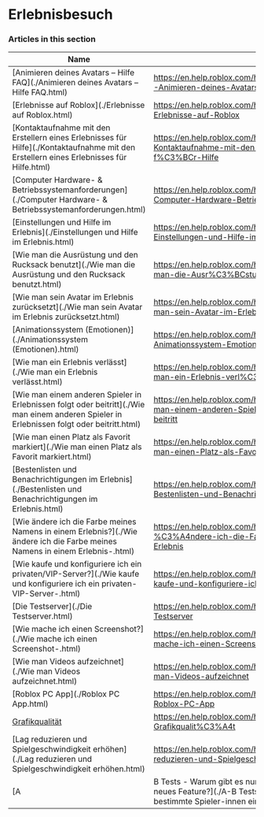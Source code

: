 # Erlebnisbesuch  
### Articles in this section
Name|URL
-|-
[Animieren deines Avatars – Hilfe FAQ](./Animieren deines Avatars – Hilfe FAQ.html) |https://en.help.roblox.com/hc/de/articles/17877687557396-Animieren-deines-Avatars-Hilfe-FAQ
[Erlebnisse auf Roblox](./Erlebnisse auf Roblox.html) |https://en.help.roblox.com/hc/de/articles/115004734603-Erlebnisse-auf-Roblox
[Kontaktaufnahme mit den Erstellern eines Erlebnisses für Hilfe](./Kontaktaufnahme mit den Erstellern eines Erlebnisses für Hilfe.html) |https://en.help.roblox.com/hc/de/articles/6566665691924-Kontaktaufnahme-mit-den-Erstellern-eines-Erlebnisses-f%C3%BCr-Hilfe
[Computer Hardware- & Betriebssystemanforderungen](./Computer Hardware- & Betriebssystemanforderungen.html) |https://en.help.roblox.com/hc/de/articles/203312800-Computer-Hardware-Betriebssystemanforderungen
[Einstellungen und Hilfe im Erlebnis](./Einstellungen und Hilfe im Erlebnis.html) |https://en.help.roblox.com/hc/de/articles/203314230-Einstellungen-und-Hilfe-im-Erlebnis
[Wie man die Ausrüstung und den Rucksack benutzt](./Wie man die Ausrüstung und den Rucksack benutzt.html) |https://en.help.roblox.com/hc/de/articles/203314280-Wie-man-die-Ausr%C3%BCstung-und-den-Rucksack-benutzt
[Wie man sein Avatar im Erlebnis zurücksetzt](./Wie man sein Avatar im Erlebnis zurücksetzt.html) |https://en.help.roblox.com/hc/de/articles/203314290-Wie-man-sein-Avatar-im-Erlebnis-zur%C3%BCcksetzt
[Animationssystem (Emotionen)](./Animationssystem (Emotionen).html) |https://en.help.roblox.com/hc/de/articles/203314300-Animationssystem-Emotionen
[Wie man ein Erlebnis verlässt](./Wie man ein Erlebnis verlässt.html) |https://en.help.roblox.com/hc/de/articles/203314240-Wie-man-ein-Erlebnis-verl%C3%A4sst
[Wie man einem anderen Spieler in Erlebnissen folgt oder beitritt](./Wie man einem anderen Spieler in Erlebnissen folgt oder beitritt.html) |https://en.help.roblox.com/hc/de/articles/203314220-Wie-man-einem-anderen-Spieler-in-Erlebnissen-folgt-oder-beitritt
[Wie man einen Platz als Favorit markiert](./Wie man einen Platz als Favorit markiert.html) |https://en.help.roblox.com/hc/de/articles/203313670-Wie-man-einen-Platz-als-Favorit-markiert
[Bestenlisten und Benachrichtigungen im Erlebnis](./Bestenlisten und Benachrichtigungen im Erlebnis.html) |https://en.help.roblox.com/hc/de/articles/204343250-Bestenlisten-und-Benachrichtigungen-im-Erlebnis
[Wie ändere ich die Farbe meines Namens in einem Erlebnis?](./Wie ändere ich die Farbe meines Namens in einem Erlebnis-.html) |https://en.help.roblox.com/hc/de/articles/203314200-Wie-%C3%A4ndere-ich-die-Farbe-meines-Namens-in-einem-Erlebnis
[Wie kaufe und konfiguriere ich ein privaten/VIP-Server?](./Wie kaufe und konfiguriere ich ein privaten-VIP-Server-.html) |https://en.help.roblox.com/hc/de/articles/205345050-Wie-kaufe-und-konfiguriere-ich-ein-privaten-VIP-Server
[Die Testserver](./Die Testserver.html) |https://en.help.roblox.com/hc/de/articles/203314170-Die-Testserver
[Wie mache ich einen Screenshot?](./Wie mache ich einen Screenshot-.html) |https://en.help.roblox.com/hc/de/articles/203314160-Wie-mache-ich-einen-Screenshot
[Wie man Videos aufzeichnet](./Wie man Videos aufzeichnet.html) |https://en.help.roblox.com/hc/de/articles/203314190-Wie-man-Videos-aufzeichnet
[Roblox PC App](./Roblox PC App.html) |https://en.help.roblox.com/hc/de/articles/360054053812-Roblox-PC-App
[Grafikqualität](./Grafikqualität.html) |https://en.help.roblox.com/hc/de/articles/203314310-Grafikqualit%C3%A4t
[Lag reduzieren und Spielgeschwindigkeit erhöhen](./Lag reduzieren und Spielgeschwindigkeit erhöhen.html) |https://en.help.roblox.com/hc/de/articles/203314150-Lag-reduzieren-und-Spielgeschwindigkeit-erh%C3%B6hen
[A|B Tests - Warum gibt es nur für bestimmte Spieler:innen ein neues Feature?](./A-B Tests - Warum gibt es nur für bestimmte Spieler-innen ein neues Feature-.html) |https://en.help.roblox.com/hc/de/articles/203312530-A-B-Tests-Warum-gibt-es-nur-f%C3%BCr-bestimmte-Spieler-innen-ein-neues-Feature